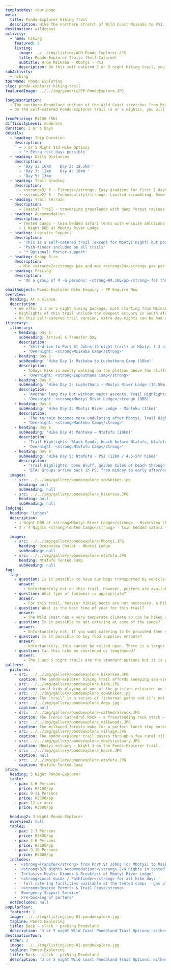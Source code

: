 ```yaml
---
templateKey: tour-page
meta:
  title: Pondo-Explorer Hiking Trail
  description: Hike the northern stretch of Wild Coast Msikaba to PSJ. Overnight in superb tented camps with guide and porter support as an option.
destination: wildcoast
activity:
  - name: hiking
    featured: 3
    listing:
      image: ../../img/listing/WCH-Pondo-Explorer.JPG
      title: Pondo-Explorer Trails (Self-Catered)
      subtitle: Rrom Msikaba - Mbotyi - PSJ
      description: On this self-catered 3 or 5 night hiking trail, you'll overnight in tent and thatch camps in pristine and wild locations. The camps are well equipped for self-catering so you need only bring your food; and porters can be arranged to lighten your load. On both the 3 & 5 day trails, a night at Mbotyi River Lodge with dinner and breakfast, provides a night of pampering on the trail.
subActivity:
  - hiking
tourName: Pondo Exploring
slug: pondo-explorer-hiking-trail
featuredImage: ../../img/generic/PP-PondoExplore.JPG

longDescription:
  - The northern Pondoland section of the Wild Coast stretches from Mtamvuna River in the north (Port Edward) to the mighty Umzimvubu in the south (Port St John's) and is arguably the most rugged and breathtakingly pristine section of Wild Coast.
  - On the self-catered Pondo-Explorer Trail (3 or 5 nights), you will overnight in East African style tented camps, all in unsurpassed locations. There is a central dining and kitchen boma which is well equipped for self-catering, so you need only worry about your food on this self-catered trail. Porters can easily be arranged if you don’t feel like the schlep of carrying a heavy backpack. The third night of the trail is spent at Mbotyi River Lodge (with dinner & breakfast inclusive) – a welcome bit of pampering along the trail.

fromPricing: R4100 (5N)
difficultyLevel: moderate
duration: 3 or 5 Days
details:
  - heading: Trip Duration
    description:
      - 3 or 5 Night Std Hike Options
      - '* Extra rest days possible'
  - heading: Daily Distances
    description:
      - 'Day 1: 16km    Day 2: 18.5km '
      - 'Day 3: 11km    Day 4: 10km '
      - 'Day 5: 13km'
  - heading: Trail Grading
    description:
      - <strong>3/ 5 - Fitness</strong>. Easy gradient for first 2 days but higher daily distances. More hills on Day’s 3 & 4.
      - <strong>2/ 5 - Technicality</strong>. Limited scrambling. Some sheer sections for viewpoints (optional).
  - heading: Trail Terrain
    description:
      - Coastal Trail - traversing grasslands with deep forest ravines and gorges, rocky headlands, sandy beaches and passing through friendly Pondo villages.
  - heading: Accommodation
    description:
      - Tented Camps - twin bedded safari tents with ensuite ablutions & hot shower. Central kitchen & dining boma - fully equipped for self-catering.
      - 1 Night DBB at Mbotyi River Lodge
  - heading: Logistic Support
    description:
      - 'This is a self-catered trail (except for Mbotyi night) but porters can be arranged to lighten your load'
      - 'Path-finder included on all trails'
      - '* Optional: Porter-support'
  - heading: Group Size
    description:
      - Min <strong>2</strong> pax and max <strong>24</strong> pax per camp
  - heading: Pricing
    description:
      - 'On a group of 4 -6 persons: <strong>R4,100/pp</strong> for the 5 Night Explorer'

emailSubject: Pondo-Explorer Hike Enquiry – PP Enquire Now
overview:
  heading: At a Glance
  description:
    - We offer a 3 or 5 night hiking package, both starting from Msikaba and either finishing at Mbotyi (3 Night Trail) or in Port St John’s (the 5 Night trail).
    - Highlights of this trail include the deepest estuary in South Africa (Msikaba), the ocean spray spectacular at Luphuthana, waterfalls which plunge directly into the ocean (including the 80 metre high waterfall at Waterfall Bluff), Cathedral Rock, friendly Pondo villages and sweeping vistas. During the annual sardine run (June-July), the ocean is a-frenzy with game fish, dolphins, sharks and myriad seabirds.
    - On this self-catered trail version, extra day-nights can be had at any of the camps or at Mbotyi. It is also possible to break the first hike day into two days by overnighting at Grosvenor lodge where catering is provided.
itinerary:
  itinerary:
    - heading: Day 1
      subHeading: Arrival & Transfer Day
      description:
        - 'Self-drive to Port St Johns (5 night trail) or Mbotyi ( 3 night trail), leaving your vehicle in secure parking here and we will transfer you to Msikaba, the trailhead, for your first nights accommodation. No hiking this day.'
        - 'Overnight: <strong>Msikaba Camp</strong>'
    - heading: Day 2
      subHeading: 'Hike Day 1: Msikaba to Luphuthana Camp (16km)'
      description:
        - Todays hike is mostly walking on the plateau above the cliffs. The vestiges of treasure quests at Grosvenor, Goss’s Point and the stunning Mkweni estuary as well as the fantastic spray display at Luphuthana are highlights of the day.
        - 'Overnight: <strong>Luphuthana Camp</strong>'
    - heading: Day 3
      subHeading: 'Hike Day 2: Luphuthana – Mbotyi River Lodge (18.5km)'
      description:
        - 'Another long day but without major ascents. Trail Highlights include: Top Hat, Waterfall Bluff (an 80m high waterfall which plunges directly into the ocean), Cathedral Rock, Mfihlelo Waterfall, freshwater swimming pools on the Mlambomkulu river, and the views from the top of Drew’s Camp looking down towards Mbotyi where you will enjoy the comfort of Mbotyi River Lodge for the night.'
        - 'Overnight: <strong>Mbotyi River Lodge</strong> (DBB)'
    - heading: Day 4
      subHeading: 'Hike Day 3: Mbotyi River Lodge - Manteku (11km)'
      description:
        - 'The terrain becomes more undulating after Mbotyi. Trail Highlights: Friendly rural villages, sweeping vistas from the hilltops, Manteku mangrove estuary with prolific birdlife, canoeing up Manteku Estuary.'
        - 'Overnight: <strong>Manteku Camp</strong>'
    - heading: Day 5
      subHeading: 'Hike Day 4: Manteku – Ntafufu (10km)'
      description:
        - 'Trail Highlights: Black Sands, beach before Ntafufu, Ntafufu River Crossing.'
        - 'Overnight: <strong>Ntafufu Camp</strong>'
    - heading: Day 6
      subHeading: 'Hike Day 5: Ntafufu - PSJ (13km / 4.5-5hr hike)'
      description:
        - 'Trail Highlights: Dome Bluff, golden miles of beach through to Poenskop'
        - 'ETA: Groups arrive back in PSJ from midday to early afternoon'
  images:
    - src: ../../img/gallery/pondoexplore_cow&hiker.jpg
      heading: null
      subHeading: null
    - src: ../../img/gallery/pondoexplore_hikersea.JPG
      heading: null
      subHeading: null
lodging:
  heading: 'Lodges'
  description:
    - 1 Night DBB at <strong>Mbotyi River Lodge</strong> – Riverview Chalets.
    - 2 / 4 Nights <strong>Tented Camps</strong> - twin bedded safari tents on wooden platforms under thatch boma's with ensuite ablutions & hot water gas shower. Central kitchen & dining boma - fully equipped for self-catering.

  images:
    - src: ../../img/gallery/pondoexplore-Mbotyi.JPG
      heading: Oceanview Chalet - Mbotyi Lodge
      subHeading: null
    - src: ../../img/gallery/pondoexplore-ntafufu.JPG
      heading: Ntafufu Tented Camp
      subHeading: null
faq:
  faq:
    - question: Is it possible to have our bags transported by vehicle on this trail?
      answer:
        - Unfortunately not on this trail. However, porters are available at R200/porter/per day. They walk ahead of you and it supports the local economy.
    - question: What type of footwear is appropriate?
      answer:
        - For this trail, heavier hiking boots are not necessary. A hiking type shoe or trail running sneaker with good grip is perfect.
    - question: What is the best time of year for this trail?
      answer:
        - The Wild Coast has a very temperate climate so can be hiked all year round, but from about March through to November tend to be better months i.t.o less rainfall. Best to try avoid the busy school holiday periods. Winter months offer a wonderful and stable climate for hiking and the annual sardine run brings with it many game fish, schools of dolphins and pelagic birds.
    - question: Is it possible to get catering at some of the camps?
      answer:
        - Unfortunately not. If you want catering to be provided then you need to chose the fully supported and catered pondo-hopper trail version.
    - question: Is it possible to buy food supplies enroute?
      answer:
        - Unfortunately, this cannot be relied upon. There is a larger Spaza store in Mbotyi (mid-way on the hike) where basic food items can be replenished (fresh bread, tinned good, tomatoes, onions, green pepper), but otherwise the hike does not pass through much in the way of villages with spaza stores. Best to come fully prepared.
    - question: Can this hike be shortened or lengthened?
      answer:
        - The 3 and 5 night trails are the standard options but it is possible to spend an extra day-night at any of the tented camps  or Mbotyi and it is also possible to extend the trail should you want to do this.
gallery:
  pictures:
    - src: ../../img/gallery/pondoexplore_hikersea.JPG
      caption: The pondo-explorer hiking trail affords sweeping sea-views most of the way.
    - src: ../../img/gallery/pondoexplore_kids.JPG
      caption: Local kids playing at one of the pristine estuaries on the route.
    - src: ../../img/gallery/pondoexplore_cow&hiker.jpg
      caption: The ‘trail’ is a series of fisherman paths and it’s not unusual to come across cows grazing merrily on the hillslopes or chilling on the beach.
    - src: ../../img/gallery/pondoexplore_dogs.jpg
      caption: null
    - src: ../../img/gallery/pondoexplore-cathedralrock.JPG
      caption: The iconic Cathedral Rock – a freestanding rock stack – Day 2 of the Pondo-Explorer trail.
    - src: ../../img/gallery/pondoexplore_milkwoods.JPG
      caption: The milkwood forests make for a perfect lunch stop enroute.
    - src: ../../img/gallery/pondoexplore_village.JPG
      caption: The pondo-explorer trail passes through a few rural villages.
    - src: ../../img/gallery/pondoexplore_mbotyiestuary.JPG
      caption: Mbotyi estuary – Night 3 on the Pondo-Explorer trail.
    - src: ../../img/gallery/pondoexplore_beach.JPG
      caption: null
    - src: ../../img/gallery/pondoexplore-ntafufu.JPG
      caption: Ntafufu Tented Camp
price:
  heading: 5 Night Pondo-Explorer
  table:
    - pax: 4-6 Persons
      price: R4100/pp
    - pax: 9-11 Persons
      price: R3700/pp
    - pax: 12 or more
      price: R3500/pp

  heading2: 3 Night Pondo-Explorer
  overview2: null
  table2:
    - pax: 2-3 Persons
      price: R3800/pp
    - pax: 4-6 Persons
      price: R3500/pp
    - pax: 9-10 Persons
      price: R3000/pp
  includes:
    - '<strong>Transfer</strong> from Port St Johns (or Mbotyi) to Msikaba trail head'
    - '<strong>3/5 Nights Accommodation:</strong> 2/4 nights in tented camps, 1 night DBB at Mbotyi hotel'
    - 'Inclusive Meals: Dinner & Breakfast at Mbotyi River Lodge'
    - '<strong>Local Guide / Pathfinder</strong> for all hike days '
    - ' Full catering facilities available at the tented camps - gas plates, cookware & cutlery '
    - '<strong>Reserve Permits & Trail Fees</strong>'
    - 'Emergency Support Service'
    - 'Pre-booking of porters'
  notIncludes: null
popularTour:
  featured: 1
  image: ../../img/listing/img-01-pondoexplore.jpg
  tagline: Pondo Exploring
  title: Back – slack - packing Pondoland
  description: '3 or 5 night Wild Coast Pondoland Trail Options: either fully-supported & catered (the <a href="/wildcoast/hiking/pondo-hopper-hiking-trail/">Pondo-Hopper</a>) or a self-catered version (the <a href="/wildcoast/hiking/pondo-explorer-hiking-trail/">Pondo-Explorer</a>), sleeping in tented camps nestled up against a dune or along a pristine estuary.'
destinationTour:
  order: 2
  image: ../../img/listing/img-01-pondoexplore.jpg
  tagline: Pondo Exploring
  title: Back – slack - packing Pondoland
  description: '3 or 5 night Wild Coast Pondoland Trail Options: either fully-supported & catered (the <a href="/wildcoast/hiking/pondo-hopper-hiking-trail/">Pondo-Hopper</a>) or a self-catered version (the <a href="/wildcoast/hiking/pondo-explorer-hiking-trail/">Pondo-Explorer</a>), sleeping in tented camps nestled up against a dune or along a pristine estuary.'
---
```

